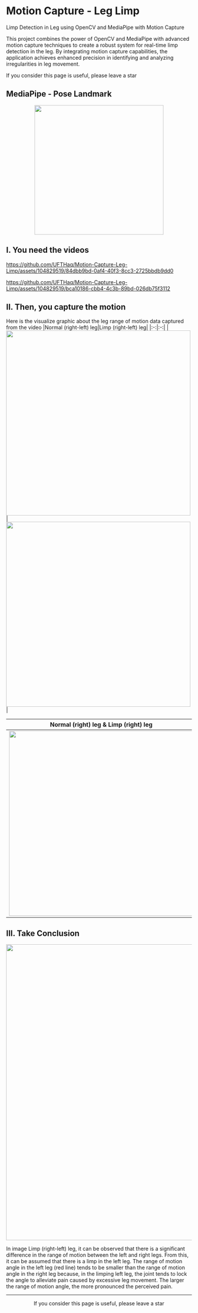 # Motion Capture - Leg Limp
Limp Detection in Leg using OpenCV and MediaPipe with Motion Capture

This project combines the power of OpenCV and MediaPipe with advanced motion capture techniques to create a robust system for real-time limp detection in the leg. By integrating motion capture capabilities, the application achieves enhanced precision in identifying and analyzing irregularities in leg movement.

If you consider this page is useful, please leave a star

## MediaPipe - Pose Landmark

<p align="center">
  <img src="https://mediapipe.dev/images/mobile/pose_tracking_full_body_landmarks.png" height="350" />
</p>

## I. You need the videos

https://github.com/UFTHaq/Motion-Capture-Leg-Limp/assets/104829519/84dbb9bd-0af4-40f3-8cc3-2725bbdb9dd0

https://github.com/UFTHaq/Motion-Capture-Leg-Limp/assets/104829519/bca10186-cbb4-4c3b-89bd-026db75f3112

## II. Then, you capture the motion
Here is the visualize graphic about the leg range of motion data captured from the video
|Normal (right-left) leg|Limp (right-left) leg|
|:-:|:-:|
|<img src="https://github.com/UFTHaq/Motion-Capture-Leg-Limp/assets/104829519/395454cc-2f82-4143-bcc0-85e555e5a060" width="500" />|<img src="https://github.com/UFTHaq/Motion-Capture-Leg-Limp/assets/104829519/9c1095c9-33d8-4b1a-8277-15fec37e1f05" width="500" /> |

|Normal (right) leg & Limp (right) leg|Normal (left) leg & Limp (left) leg|
|:-:|:-:|
|<img src="https://github.com/UFTHaq/Motion-Capture-Leg-Limp/assets/104829519/1e92fe98-5970-4a84-91b9-1f6e1deb3e30" width="500" />|<img src="https://github.com/UFTHaq/Motion-Capture-Leg-Limp/assets/104829519/5f368834-bf8c-4103-9c81-a8fad3124fd6" width="500" /> |

## III. Take Conclusion
<p align="center">
  <img src="https://github.com/UFTHaq/Motion-Capture-Leg-Limp/assets/104829519/9c1095c9-33d8-4b1a-8277-15fec37e1f05" width="800" />
</p>
In image Limp (right-left) leg, it can be observed that there is a significant difference in the range of motion between the left and right legs. From this, it can be assumed that there is a limp in the left leg. The range of motion angle in the left leg (red line) tends to be smaller than the range of motion angle in the right leg because, in the limping left leg, the joint tends to lock the angle to alleviate pain caused by excessive leg movement. The larger the range of motion angle, the more pronounced the perceived pain.

<hr>
</hr>
<p align="center">
  If you consider this page is useful, please leave a star
</p>
